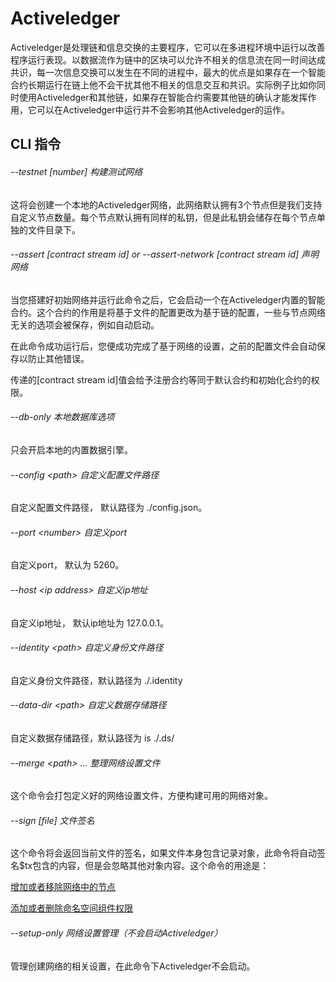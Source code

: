 # Activeledger

Activeledger是处理链和信息交换的主要程序，它可以在多进程环境中运行以改善程序运行表现。以数据流作为链中的区块可以允许不相关的信息流在同一时间达成共识，每一次信息交换可以发生在不同的进程中，最大的优点是如果存在一个智能合约长期运行在链上他不会干扰其他不相关的信息交互和共识。实际例子比如你同时使用Activeledger和其他链，如果存在智能合约需要其他链的确认才能发挥作用，它可以在Activeledger中运行并不会影响其他Activeledger的运作。

## CLI 指令

###### --testnet [number] 构建测试网络

这将会创建一个本地的Activeledger网络，此网络默认拥有3个节点但是我们支持自定义节点数量。每个节点默认拥有同样的私钥，但是此私钥会储存在每个节点单独的文件目录下。

###### --assert [contract stream id] or --assert-network [contract stream id] 声明网络

当您搭建好初始网络并运行此命令之后，它会启动一个在Activeledger内置的智能合约。这个合约的作用是将基于文件的配置更改为基于链的配置，一些与节点网络无关的选项会被保存，例如自动启动。

在此命令成功运行后，您便成功完成了基于网络的设置，之前的配置文件会自动保存以防止其他错误。

传递的[contract stream id]值会给予注册合约等同于默认合约和初始化合约的权限。

###### --db-only 本地数据库选项

只会开启本地的内置数据引擎。

###### --config \<path\> 自定义配置文件路径

自定义配置文件路径， 默认路径为 ./config.json。

###### --port \<number\> 自定义port

自定义port， 默认为 5260。

###### --host \<ip address\> 自定义ip地址

自定义ip地址， 默认ip地址为 127.0.0.1。

###### --identity \<path\> 自定义身份文件路径

自定义身份文件路径，默认路径为 ./.identity

###### --data-dir \<path\> 自定义数据存储路径

自定义数据存储路径，默认路径为 is ./.ds/

###### --merge \<path\> ... 整理网络设置文件

这个命令会打包定义好的网络设置文件，方便构建可用的网络对象。

###### --sign [file] 文件签名

这个命令将会返回当前文件的签名，如果文件本身包含记录对象，此命令将自动签名$tx包含的内容，但是会忽略其他对象内容。这个命令的用途是：

[增加或者移除网络中的节点](dynamic-nodes.md)

[添加或者删除命名空间组件权限](contracts/deployment/namespace.md)

###### --setup-only 网络设置管理（不会启动Activeledger）

管理创建网络的相关设置，在此命令下Activeledger不会启动。
